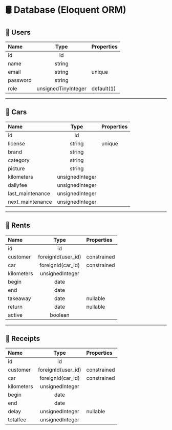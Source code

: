# 🛢 Database (Eloquent ORM)

## 👥 Users
|Name    |Type               |Properties|
|:-------|:-----------------:|:---------|
|id      |id                 |          |
|name    |string             |          |
|email   |string             |unique    |
|password|string             |          |
|role    |unsignedTinyInteger|default(1)|

---

## 🚗 Cars
|Name            |Type           |Properties|
|:---------------|:-------------:|:---------|
|id              |id             |          |
|license         |string         |unique    |
|brand           |string         |          |
|category        |string         |          |
|picture         |string         |          |
|kilometers      |unsignedInteger|          |
|dailyfee        |unsignedInteger|          |
|last_maintenance|unsignedInteger|          |
|next_maintenance|unsignedInteger|          |

---

## 🔑 Rents
|Name       |Type              |Properties |
|:----------|:----------------:|:----------|
|id         |id                |           |
|customer   |foreignId(user_id)|constrained|
|car        |foreignId(car_id) |constrained|
|kilometers |unsignedInteger   |           |
|begin      |date              |           |
|end        |date              |           |
|takeaway   |date              |nullable   |
|return     |date              |nullable   |
|active     |boolean           |           |

---

## 🧾 Receipts
|Name       |Type              |Properties |
|:----------|:----------------:|:----------|
|id         |id                |           |
|customer   |foreignId(user_id)|constrained|
|car        |foreignId(car_id) |constrained|
|kilometers |unsignedInteger   |           |
|begin      |date              |           |
|end        |date              |           |
|delay      |unsignedInteger   |nullable   |
|totalfee   |unsignedInteger   |           |
